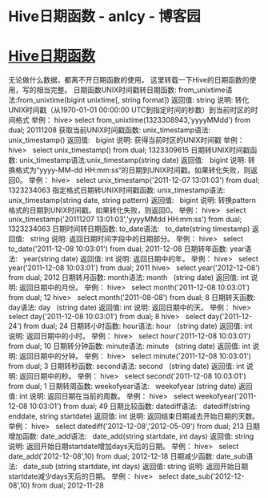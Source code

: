 
# Hive日期函数 - anlcy - 博客园






# [Hive日期函数](https://www.cnblogs.com/camilla/p/8618628.html)
无论做什么数据，都离不开日期函数的使用。
这里转载一下Hive的日期函数的使用，写的相当完整。
日期函数UNIX时间戳转日期函数: from_unixtime语法:from_unixtime(bigint unixtime[, string format])
返回值: string
说明: 转化UNIX时间戳（从1970-01-01 00:00:00 UTC到指定时间的秒数）到当前时区的时间格式
举例：
hive> select from_unixtime(1323308943,'yyyyMMdd') from dual;
20111208
获取当前UNIX时间戳函数: unix_timestamp语法:   unix_timestamp()
返回值:   bigint
说明: 获得当前时区的UNIX时间戳
举例：
hive>   select unix_timestamp() from dual;
1323309615
日期转UNIX时间戳函数: unix_timestamp语法:unix_timestamp(string date)
返回值:   bigint
说明: 转换格式为“yyyy-MM-dd HH:mm:ss“的日期到UNIX时间戳。如果转化失败，则返回0。
举例：
hive>   select unix_timestamp('2011-12-07 13:01:03') from dual;
1323234063
指定格式日期转UNIX时间戳函数: unix_timestamp语法:   unix_timestamp(string date, string pattern)
返回值:   bigint
说明: 转换pattern格式的日期到UNIX时间戳。如果转化失败，则返回0。
举例：
hive>   select unix_timestamp('20111207 13:01:03','yyyyMMdd HH:mm:ss') from dual;
1323234063
日期时间转日期函数: to_date语法:   to_date(string timestamp)
返回值:   string
说明: 返回日期时间字段中的日期部分。
举例：
hive>   select to_date('2011-12-08 10:03:01') from dual;
2011-12-08
日期转年函数: year语法:   year(string date)
返回值: int
说明: 返回日期中的年。
举例：
hive>   select year('2011-12-08 10:03:01') from dual;
2011
hive>   select year('2012-12-08') from dual;
2012
日期转月函数: month语法: month   (string date)
返回值: int
说明: 返回日期中的月份。
举例：
hive>   select month('2011-12-08 10:03:01') from dual;
12
hive>   select month('2011-08-08') from dual;
8
日期转天函数: day语法: day   (string date)
返回值: int
说明: 返回日期中的天。
举例：
hive>   select day('2011-12-08 10:03:01') from dual;
8
hive>   select day('2011-12-24') from dual;
24
日期转小时函数: hour语法: hour   (string date)
返回值: int
说明: 返回日期中的小时。
举例：
hive>   select hour('2011-12-08 10:03:01') from dual;
10
日期转分钟函数: minute语法: minute   (string date)
返回值: int
说明: 返回日期中的分钟。
举例：
hive>   select minute('2011-12-08 10:03:01') from dual;
3
日期转秒函数: second语法: second   (string date)
返回值: int
说明: 返回日期中的秒。
举例：
hive>   select second('2011-12-08 10:03:01') from dual;
1
日期转周函数: weekofyear语法:   weekofyear (string date)
返回值: int
说明: 返回日期在当前的周数。
举例：
hive>   select weekofyear('2011-12-08 10:03:01') from dual;
49
日期比较函数: datediff语法:   datediff(string enddate, string startdate)
返回值: int
说明: 返回结束日期减去开始日期的天数。
举例：
hive>   select datediff('2012-12-08','2012-05-09') from dual;
213
日期增加函数: date_add语法:   date_add(string startdate, int days)
返回值: string
说明: 返回开始日期startdate增加days天后的日期。
举例：
hive>   select date_add('2012-12-08',10) from dual;
2012-12-18
日期减少函数: date_sub语法:   date_sub (string startdate, int days)
返回值: string
说明: 返回开始日期startdate减少days天后的日期。
举例：
hive>   select date_sub('2012-12-08',10) from dual;
2012-11-28





